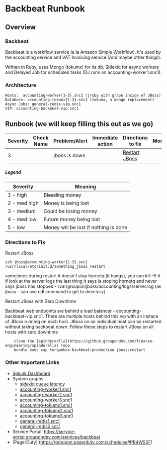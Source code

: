 # Backbeat Runbook

## Overview

### Backbeat

Backbeat is a workflow service (a la Amazon Simple Workflow).  It's used by the accounting service and VAT Invoicing service (And maybe other things).

Written in Ruby, uses Mongo (tokumx) for its db, Sidekiq for async workers and Delayed Job for scheduled tasks (DJ runs on accounting-worker1.snc1).

### Architecture
	Hosts:	accounting-worker{1-3}.snc1 (jruby with grape inside of JBoss)
	Database: accounting-tokumx{1-3}.snc1 (tokumx, a mongo replacement)
    Async Jobs: general-redis-vip.snc1
	VIP: accounting-backbeat-vip.snc1

## Runbook (we will keep filling this out as we go)

| Severity | Check Name | Problem/Alert | Immediate action | Directions to fix | Monitoring |
| -------- | ---------- | ------------- | ---------------- | ----------------- | ---------- |
| 3 | | jboss is down | | [Restart JBoss](#restart_jboss) | |

##### Legend
| Severity | Meaning |
| -------- | ------- |
| 1 - high | Bleeding money |
| 2 - med high  | Money is being lost |
| 3 - medium | Could be losing money |
| 4 - med low | Future money being lost |
| 5 - low | Money will be lost if nothing is done |

### Directions to Fix
<a name="restart_jboss">Restart JBoss</a>

	ssh jboss@accounting-worker{1-3}.snc1
	/usr/local/etc/init.d/something_jboss restart
	
sometimes during restart it doesn't stop hornetq (it hangs), you can kill -9 it 
if look at the server logs the last thing it says is stoping hornetq and never says jboss has stopped - /var/groupon/jboss/accounting/logs/server.log (as jboss - can use cdl command to get to directory)


<a name="restart_jboss_zero_downtime">Restart JBoss with Zero Downtime</a>

Backbeat web endpoints are behind a load balancer - accounting-backbeat-vip.snc1. There are multiple hosts behind this vip with an instace of JBoss running on each host. JBoss on an individual host can be restarted without taking backbeat down. Follow these steps to restart JBoss on all hosts with zero downtime
        
        clone the [spindererlla](https://github.groupondev.com/finance-engineering/spinderella) repo
        bundle exec cap torquebox:backbeat:production jboss:restart

### Other Important Links
- [Splunk Dashboard](https://splunk-snc1.groupondev.com/en-US/app/search/FED)
- System graphs:
    - [sidekiq queue latency](https://grapher-snc1.groupondev.com/graph/metric!accounting_sidekiq_latency_sidekiq_latency/accounting-snc1/accounting-utility2.snc1)
	- [accounting-worker1.snc1](https://grapher-snc1.groupondev.com/accounting-snc1/accounting-worker1.snc1)
	- [accounting-worker2.snc1](https://grapher-snc1.groupondev.com/accounting-snc1/accounting-worker2.snc1)
	- [accounting-worker3.snc1](https://grapher-snc1.groupondev.com/accounting-snc1/accounting-worker3.snc1)
	- [accounting-tokumx1.snc1](https://grapher-snc1.groupondev.com/accounting-snc1/accounting-tokumx1.snc1)
	- [accounting-tokumx2.snc1](https://grapher-snc1.groupondev.com/accounting-snc1/accounting-tokumx2.snc1)
	- [accounting-tokumx3.snc1](https://grapher-snc1.groupondev.com/accounting-snc1/accounting-tokumx3.snc1)
    - [general-redis1.snc1](https://grapher-snc1.groupondev.com/redis-snc1/general-redis1.snc1)
    - [general-redis2.snc1](https://grapher-snc1.groupondev.com/redis-snc1/general-redis2.snc1)
- Service Portal: https://service-portal.groupondev.com/services/backbeat
- [PagerDuty] (https://groupon.pagerduty.com/schedules#PB4WS3F)
